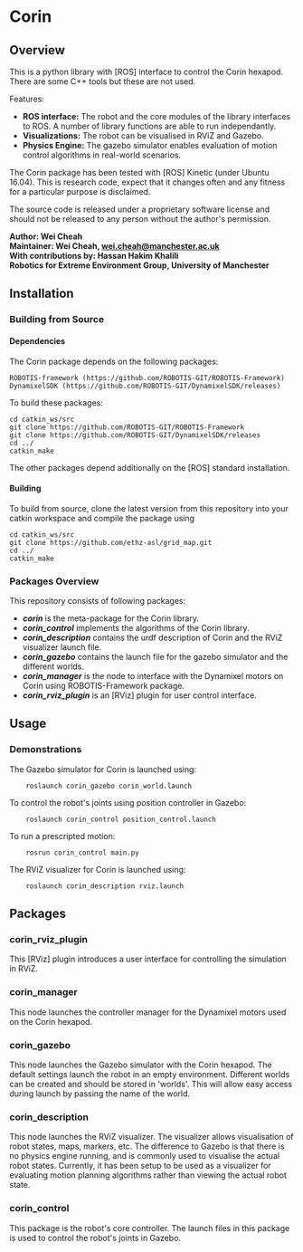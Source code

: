 # Corin

## Overview

This is a python library with [ROS] interface to control the Corin hexapod. There are some C++ tools but these are not used.

Features:

* **ROS interface:** The robot and the core modules of the library interfaces to ROS. A number of library functions are able to run independantly.
* **Visualizations:** The robot can be visualised in RViZ and Gazebo.
* **Physics Engine:** The gazebo simulator enables evaluation of motion control algorithms in real-world scenarios.

The Corin package has been tested with [ROS] Kinetic (under Ubuntu 16.04). This is research code, expect that it changes often and any fitness for a particular purpose is disclaimed.

The source code is released under a proprietary software license and should not be released to any person without the author's permission.

**Author: Wei Cheah<br />
Maintainer: Wei Cheah, wei.cheah@manchester.ac.uk<br />
With contributions by: Hassan Hakim Khalili<br />
Robotics for Extreme Environment Group, University of Manchester**

## Installation

### Building from Source

#### Dependencies

The Corin package depends on the following packages:

    ROBOTIS-framework (https://github.com/ROBOTIS-GIT/ROBOTIS-Framework)
    DynamixelSDK (https://github.com/ROBOTIS-GIT/DynamixelSDK/releases)

To build these packages:

    cd catkin_ws/src
    git clone https://github.com/ROBOTIS-GIT/ROBOTIS-Framework
    git clone https://github.com/ROBOTIS-GIT/DynamixelSDK/releases
    cd ../
    catkin_make

The other packages depend additionally on the [ROS] standard installation. 

#### Building

To build from source, clone the latest version from this repository into your catkin workspace and compile the package using

    cd catkin_ws/src
    git clone https://github.com/ethz-asl/grid_map.git
    cd ../
    catkin_make

### Packages Overview

This repository consists of following packages:

* ***corin*** is the meta-package for the Corin library.
* ***corin_control*** implements the algorithms of the Corin library. 
* ***corin_description*** contains the urdf description of Corin and the RViZ visualizer launch file.
* ***corin_gazebo*** contains the launch file for the gazebo simulator and the different worlds.
* ***corin_manager*** is the node to interface with the Dynamixel motors on Corin using ROBOTIS-Framework package.
* ***corin_rviz_plugin*** is an [RViz] plugin for user control interface.

## Usage

### Demonstrations
The Gazebo simulator for Corin is launched using:

        roslaunch corin_gazebo corin_world.launch

To control the robot's joints using position controller in Gazebo:

        roslaunch corin_control position_control.launch

To run a prescripted motion:

        rosrun corin_control main.py

The RViZ visualizer for Corin is launched using:

        roslaunch corin_description rviz.launch


## Packages

### corin_rviz_plugin

This [RViz] plugin introduces a user interface for controlling the simulation in RViZ.

### corin_manager

This node launches the controller manager for the Dynamixel motors used on the Corin hexapod.

### corin_gazebo

This node launches the Gazebo simulator with the Corin hexapod. The default settings launch the robot in an empty environment. Different worlds can be created and should be stored in 'worlds'. This will allow easy access during launch by passing the name of the world.

### corin_description

This node launches the RViZ visualizer. The visualizer allows visualisation of robot states, maps, markers, etc. The difference to Gazebo is that there is no physics engine running, and is commonly used to visualise the actual robot states. Currently, it has been setup to be used as a visualizer for evaluating motion planning algorithms rather than viewing the actual robot state. 

### corin_control

This package is the robot's core controller. The launch files in this package is used to control the robot's joints in Gazebo. 